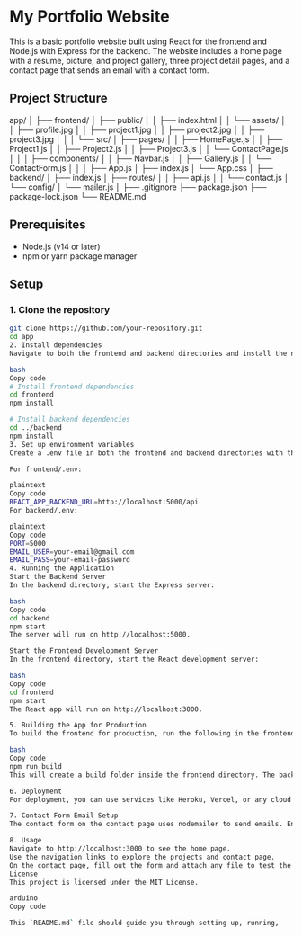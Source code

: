 # My Portfolio Website

This is a basic portfolio website built using React for the frontend and Node.js with Express for the backend. The website includes a home page with a resume, picture, and project gallery, three project detail pages, and a contact page that sends an email with a contact form.

## Project Structure

app/
│
├── frontend/
│   ├── public/
│   │   ├── index.html
│   │   └── assets/
│   │       ├── profile.jpg
│   │       ├── project1.jpg
│   │       ├── project2.jpg
│   │       ├── project3.jpg
│   │
│   └── src/
│       ├── pages/
│       │   ├── HomePage.js
│       │   ├── Project1.js
│       │   ├── Project2.js
│       │   ├── Project3.js
│       │   └── ContactPage.js
│       │
│       ├── components/
│       │   ├── Navbar.js
│       │   ├── Gallery.js
│       │   └── ContactForm.js
│       │
│       ├── App.js
│       ├── index.js
│       └── App.css
│
├── backend/
│   ├── index.js
│   ├── routes/
│   │   ├── api.js
│   │   └── contact.js
│   └── config/
│       └── mailer.js
│
├── .gitignore
├── package.json
├── package-lock.json
└── README.md

## Prerequisites

- Node.js (v14 or later)
- npm or yarn package manager

## Setup

### 1. Clone the repository

```bash
git clone https://github.com/your-repository.git
cd app
2. Install dependencies
Navigate to both the frontend and backend directories and install the necessary dependencies:

bash
Copy code
# Install frontend dependencies
cd frontend
npm install

# Install backend dependencies
cd ../backend
npm install
3. Set up environment variables
Create a .env file in both the frontend and backend directories with the following contents:

For frontend/.env:

plaintext
Copy code
REACT_APP_BACKEND_URL=http://localhost:5000/api
For backend/.env:

plaintext
Copy code
PORT=5000
EMAIL_USER=your-email@gmail.com
EMAIL_PASS=your-email-password
4. Running the Application
Start the Backend Server
In the backend directory, start the Express server:

bash
Copy code
cd backend
npm start
The server will run on http://localhost:5000.

Start the Frontend Development Server
In the frontend directory, start the React development server:

bash
Copy code
cd frontend
npm start
The React app will run on http://localhost:3000.

5. Building the App for Production
To build the frontend for production, run the following in the frontend directory:

bash
Copy code
npm run build
This will create a build folder inside the frontend directory. The backend is already configured to serve these static files.

6. Deployment
For deployment, you can use services like Heroku, Vercel, or any cloud provider. Ensure that both frontend and backend services are correctly set up to handle requests in a production environment.

7. Contact Form Email Setup
The contact form on the contact page uses nodemailer to send emails. Ensure you replace the EMAIL_USER and EMAIL_PASS in the backend/.env file with your actual email credentials.

8. Usage
Navigate to http://localhost:3000 to see the home page.
Use the navigation links to explore the projects and contact page.
On the contact page, fill out the form and attach any file to test the email functionality.
License
This project is licensed under the MIT License.

arduino
Copy code

This `README.md` file should guide you through setting up, running, 